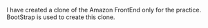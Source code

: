 I have created a clone of the Amazon FrontEnd only for the practice.
BootStrap is used to create this clone.
